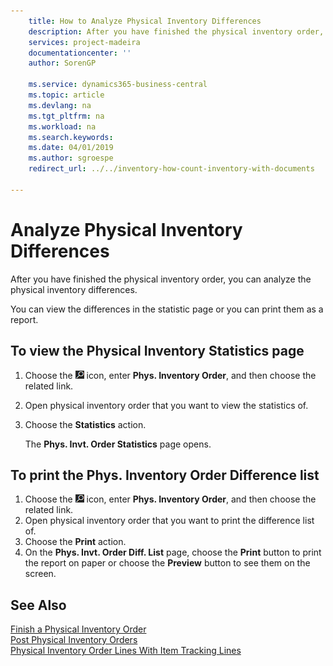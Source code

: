 ```yaml
---
    title: How to Analyze Physical Inventory Differences
    description: After you have finished the physical inventory order, you can analyze the physical inventory differences.
    services: project-madeira
    documentationcenter: ''
    author: SorenGP

    ms.service: dynamics365-business-central
    ms.topic: article
    ms.devlang: na
    ms.tgt_pltfrm: na
    ms.workload: na
    ms.search.keywords:
    ms.date: 04/01/2019
    ms.author: sgroespe
    redirect_url: ../../inventory-how-count-inventory-with-documents

---
```

# Analyze Physical Inventory Differences
After you have finished the physical inventory order, you can analyze the physical inventory differences.  

You can view the differences in the statistic page or you can print them as a report.  

## To view the Physical Inventory Statistics page  

1.  Choose the ![Search for Page or Report](../../media/ui-search/search_small.png "Search for Page or Report icon") icon, enter **Phys. Inventory Order**, and then choose the related link.  
2.  Open physical inventory order that you want to view the statistics of.  
3.  Choose the **Statistics** action.  

    The **Phys. Invt. Order Statistics** page opens.  

## To print the Phys. Inventory Order Difference list  

1.  Choose the ![Search for Page or Report](../../media/ui-search/search_small.png "Search for Page or Report icon") icon, enter **Phys. Inventory Order**, and then choose the related link.  
2.  Open physical inventory order that you want to print the difference list of.  
3.  Choose the **Print** action.  
4.  On the **Phys. Invt. Order Diff. List** page, choose the **Print** button to print the report on paper or choose the **Preview** button to see them on the screen.  

## See Also  
 [Finish a Physical Inventory Order](how-to-finish-a-physical-inventory-order.md)   
 [Post Physical Inventory Orders](how-to-post-physical-inventory-orders.md)   
 [Physical Inventory Order Lines With Item Tracking Lines](physical-inventory-order-lines-with-item-tracking-lines.md)  
 
